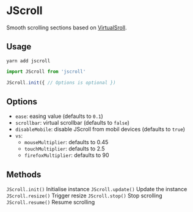 # JScroll

Smooth scrolling sections based on <a href="http://www.everyday3d.com/blog/index.php/2014/08/18/smooth-scrolling-with-virtualscroll/">VirtualSroll</a>.

## Usage

`yarn add jscroll`

```Javascript
import JScroll from 'jscroll'

JScroll.init({ // Options is optional })
```

## Options
- `ease`: easing value (defaults to `0.1`)
- `scrollbar`: virtual scrollbar (defaults to `false`)
- `disableMobile`: disable JScroll from mobil devices (defaults to `true`)
- `vs`:
  - `mouseMultiplier`: defaults to 0.45
  - `touchMultiplier`: defaults to 2.5
  - `firefoxMultiplier`: defaults to 90
  
## Methods
`JScroll.init()` Initialise instance
`JScroll.update()` Update the instance
`JScroll.resize()` Trigger resize
`JScroll.stop()` Stop scrolling
`JScroll.resume()` Resume scrolling
